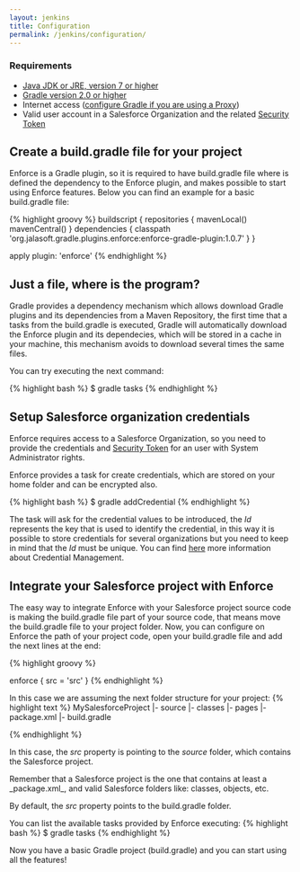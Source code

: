 ```yaml
---
layout: jenkins
title: Configuration
permalink: /jenkins/configuration/
---
```



### Requirements
 * [Java JDK or JRE, version 7 or higher](http://java.com/en/)
 * [Gradle version 2.0 or higher](https://gradle.org/docs/current/userguide/installation.html)
 * Internet access ([configure Gradle if you are using a Proxy](https://gradle.org/docs/current/userguide/build_environment.html))
 * Valid user account in a Salesforce Organization and the related [Security Token](https://help.salesforce.com/apex/HTViewHelpDoc?id=user_security_token.htm)

## Create a build.gradle file for your project
Enforce is a Gradle plugin, so it is required to have build.gradle file where is defined the dependency to the Enforce plugin, and makes possible to start using Enforce features. Below you can find an example for a basic build.gradle file:

{% highlight groovy %}
   buildscript {
       repositories {
           mavenLocal()
           mavenCentral()
       }
       dependencies {
           classpath 'org.jalasoft.gradle.plugins.enforce:enforce-gradle-plugin:1.0.7'
       }
   }
   
   apply plugin: 'enforce'
{% endhighlight %}

## Just a file, where is the program?
Gradle provides a dependency mechanism which allows download Gradle plugins and its dependencies from a Maven Repository, the first time that a tasks from the build.gradle is executed, Gradle will automatically download the Enforce plugin and its dependecies, which will be stored in a cache in your machine, this mechanism avoids to download several times the same files.

You can try executing the next command:

{% highlight bash %}
   $ gradle tasks
{% endhighlight %}


## Setup Salesforce organization credentials
Enforce requires access to a Salesforce Organization, so you need to provide the credentials and [Security Token](https://help.salesforce.com/apex/HTViewHelpDoc?id=user_security_token.htm) for an user with System Administrator rights.

Enforce provides a task for create credentials, which are stored on your home folder and can be encrypted also.

{% highlight bash %}
   $ gradle addCredential
{% endhighlight %}

The task will ask for the credential values to be introduced, the _Id_ represents the key that is used to identify the credential, in this way it is possible to store credentials for several organizations but you need to keep in mind that the _Id_ must be unique. You can find [here](/docs/credentials/) more information about Credential Management.


## Integrate your Salesforce project with Enforce
The easy way to integrate Enforce with your Salesforce project source code is making the build.gradle file part of your source code, that means move the build.gradle file to your project folder.
Now, you can configure on Enforce the path of your project code, open your build.gradle file and add the next lines at the end:

{% highlight groovy %}

  enforce {
    src = 'src'
  }
{% endhighlight %}

In this case we are assuming the next folder structure for your project:
{% highlight text %}
MySalesforceProject
|- source
   |- classes
   |- pages
   |- package.xml
|- build.gradle
  
{% endhighlight %}

In this case, the _src_ property is pointing to the _source_ folder, which contains the Salesforce project. 

<div class="note info">
  <p>Remember that a Salesforce project is the one that contains at least a _package.xml_, and valid Salesforce folders like: classes, objects, etc.</p>
</div>


By default, the _src_ property points to the build.gradle folder.

You can list the available tasks provided by Enforce executing:
{% highlight bash %}
   $ gradle tasks
{% endhighlight %}

Now you have a basic Gradle project (build.gradle) and you can start using all the features!
